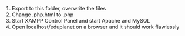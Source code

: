 1. Export to this folder, overwrite the files
2. Change .php.html to .php
3. Start XAMPP Control Panel and start Apache and MySQL
4. Open localhost/eduplanet on a browser and it should work flawlessly
